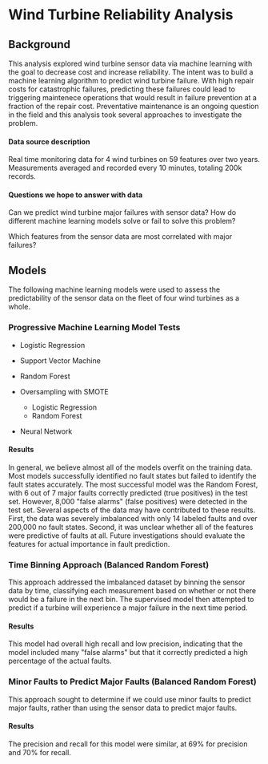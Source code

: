 # Wind Turbine Reliability Analysis

## Background

This analysis explored wind turbine sensor data via machine learning with the goal to decrease cost and increase reliability. The intent was to build a machine learning algorithm to predict wind turbine failure. With high repair costs for catastrophic failures, predicting these failures could lead to triggering maintenece operations that would result in failure prevention at a fraction of the repair cost. Preventative maintenance is an ongoing question in the field and this analysis took several approaches to investigate the problem. 

#### Data source description

Real time monitoring data for 4 wind turbines on 59 features over two years. Measurements averaged and recorded every 10 minutes, totaling 200k records. 

#### Questions we hope to answer with data 

Can we predict wind turbine major failures with sensor data? How do different machine learning models solve or fail to solve this problem?

Which features from the sensor data are most correlated with major failures?


## Models 
The following machine learning models were used to assess the predictability of the sensor data on the fleet of four wind turbines as a whole. 


### Progressive Machine Learning Model Tests
* Logistic Regression 

* Support Vector Machine

* Random Forest

* Oversampling with SMOTE

  * Logistic Regression
  * Random Forest
  
* Neural Network

#### Results 
In general, we believe almost all of the models overfit on the training data. Most models successfully identified no fault states but failed to identify the fault states accurately. The most successful model was the Random Forest, with 6 out of 7 major faults correctly predicted (true positives) in the test set.  However, 8,000 "false alarms" (false positives) were detected in the test set. Several aspects of the data may have contributed to these results. First, the data was severely imbalanced with only 14 labeled faults and over 200,000 no fault states. Second, it was unclear whether all of the features were predictive of faults at all. Future investigations should evaluate the features for actual importance in fault prediction. 


### Time Binning Approach (Balanced Random Forest)
This approach addressed the imbalanced dataset by binning the sensor data by time, classifying each measurement based on whether or not there would be a failure in the next bin. The supervised model then attempted to predict if a turbine will experience a major failure in the next time period. 

#### Results 
This model had overall high recall and low precision, indicating that the model included many "false alarms" but that it correctly predicted a high percentage of the actual faults. 



### Minor Faults to Predict Major Faults (Balanced Random Forest) 
This approach sought to determine if we could use minor faults to predict major faults, rather than using the sensor data to predict major faults. 

#### Results 
The precision and recall for this model were similar, at 69% for precision and 70% for recall. 
       
